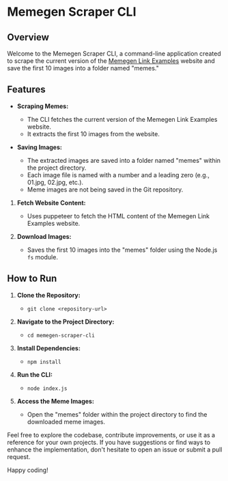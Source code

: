 # Memegen Scraper CLI

## Overview

Welcome to the Memegen Scraper CLI, a command-line application created to scrape the current version of the [Memegen Link Examples](https://memegen-link-examples-upleveled.netlify.app) website and save the first 10 images into a folder named "memes."

## Features

- **Scraping Memes:**
  - The CLI fetches the current version of the Memegen Link Examples website.
  - It extracts the first 10 images from the website.

- **Saving Images:**
  - The extracted images are saved into a folder named "memes" within the project directory.
  - Each image file is named with a number and a leading zero (e.g., 01.jpg, 02.jpg, etc.).
  - Meme images are not being saved in the Git repository.

1. **Fetch Website Content:**
   - Uses puppeteer to fetch the HTML content of the Memegen Link Examples website.

3. **Download Images:**
   - Saves the first 10 images into the "memes" folder using the Node.js `fs` module.

## How to Run

1. **Clone the Repository:**
   - `git clone <repository-url>`

2. **Navigate to the Project Directory:**
   - `cd memegen-scraper-cli`

3. **Install Dependencies:**
   - `npm install`

4. **Run the CLI:**
   - `node index.js`

5. **Access the Meme Images:**
   - Open the "memes" folder within the project directory to find the downloaded meme images.

Feel free to explore the codebase, contribute improvements, or use it as a reference for your own projects. If you have suggestions or find ways to enhance the implementation, don't hesitate to open an issue or submit a pull request.

Happy coding!

